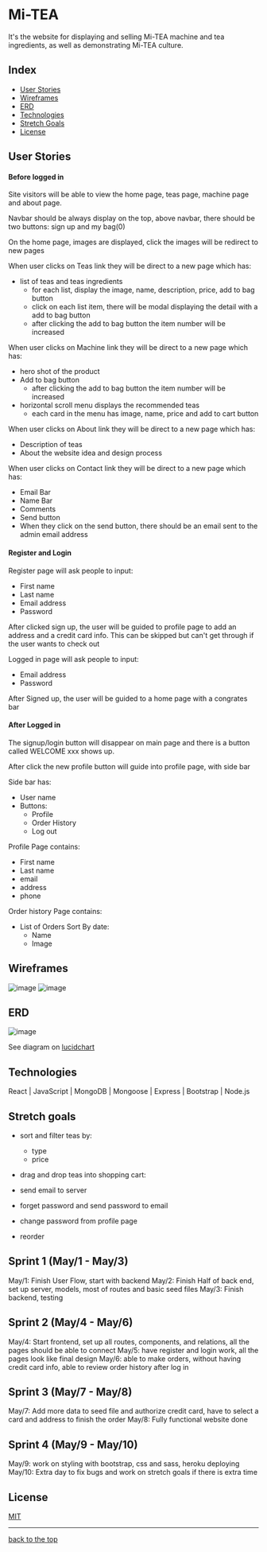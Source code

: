 # Mi-TEA

It's the website for displaying and selling Mi-TEA machine and tea ingredients, as well as demonstrating Mi-TEA culture.

## Index

* [User Stories](#User-Stories)
* [Wireframes](#Wireframes)
* [ERD](#ERD)
* [Technologies](#Technologies)
* [Stretch Goals](#Stretch-Goals)
* [License](#License)

## User Stories

#### Before logged in

Site visitors will be able to view the home page, teas page, machine page and about page.

Navbar should be always display on the top, above navbar, there should be two buttons: sign up and my bag(0)

On the home page, images are displayed, click the images will be redirect to new pages

When user clicks on Teas link they will be direct to a new page which has:
* list of teas and teas ingredients
	* for each list, display the image, name, description, price, add to bag button
	* click on each list item, there will be modal displaying the detail with a add to bag button
	* after clicking the add to bag button the item number will be increased

When user clicks on Machine link they will be direct to a new page which has:
* hero shot of the product
* Add to bag button
	* after clicking the add to bag button the item number will be increased
* horizontal scroll menu displays the recommended teas
	* each card in the menu has image, name, price and add to cart button

When user clicks on About link they will be direct to a new page which has:
* Description of teas
* About the website idea and design process

When user clicks on Contact link they will be direct to a new page which has:
* Email Bar
* Name Bar
* Comments
* Send button
* When they click on the send button, there should be an email sent to the admin email address

#### Register and Login

Register page will ask people to input:
* First name
* Last name
* Email address
* Password

After clicked sign up, the user will be guided to profile page to add an address and a credit card info. This can be skipped but can't get through if the user wants to check out

Logged in page will ask people to input:
* Email address
* Password

After Signed up, the user will be guided to a home page with a congrates bar

#### After Logged in

The signup/login button will disappear on main page and there is a button called WELCOME xxx shows up.

After click the new profile button will guide into profile page, with side bar

Side bar has:
* User name
* Buttons:
	* Profile
	* Order History
	* Log out

Profile Page contains:
* First name
* Last name
* email
* address
* phone

Order history Page contains:
* List of Orders Sort By date:
	* Name
	* Image

## Wireframes

![image](wireframe-1.jpg)
![image](wireframe-2.jpg)

## ERD

![image](ERD.png)

See diagram on [lucidchart](https://www.lucidchart.com/documents/edit/8d9d18ec-54b3-4bc3-ab24-380faaaca28d/0_0?beaconFlowId=FFDEBD6337ECD4BF)

## Technologies

React | JavaScript | MongoDB | Mongoose | Express | Bootstrap | Node.js

## Stretch goals

* sort and filter teas by: 
	* type
	* price
	
* drag and drop teas into shopping cart:
	
* send email to server

* forget password and send password to email

* change password from profile page

* reorder

## Sprint 1 (May/1 - May/3)
May/1: Finish User Flow, start with backend
May/2: Finish Half of back end, set up server, models, most of routes and basic seed files
May/3: Finish backend, testing

## Sprint 2 (May/4 - May/6)
May/4: Start frontend, set up all routes, components, and relations, all the pages should be able to connect
May/5: have register and login work, all the pages look  like final design
May/6: able to make orders, without having credit card info, able to review order history after log in

## Sprint 3 (May/7 - May/8)
May/7: Add more data to seed file and authorize credit card, have to select a card and address to finish the order
May/8: Fully functional website done

## Sprint 4 (May/9 - May/10)
May/9: work on styling with bootstrap, css and sass, heroku deploying
May/10: Extra day to fix bugs and work on stretch goals if there is extra time


## License
[MIT](https://choosealicense.com/licenses/mit/)

---
[back to the top](#Mi-TEA)

